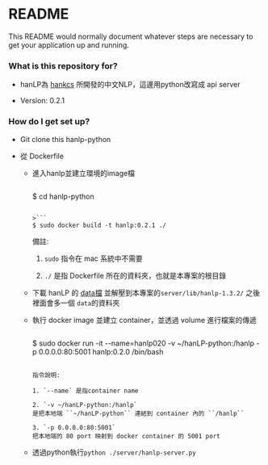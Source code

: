 # README #

This README would normally document whatever steps are necessary to get your application up and running.

### What is this repository for? ###

* hanLP為 [hankcs](https://github.com/hankcs/HanLP) 所開發的中文NLP，這邊用python改寫成 api server 

* Version: 0.2.1


### How do I get set up? ###

* Git clone this hanlp-python

* 從 Dockerfile

  + 進入hanlp並建立環境的image檔
    
    >```
    $ cd hanlp-python
    ```

    >```
    $ sudo docker build -t hanlp:0.2.1 ./
    ```
    
    備註:

    1. `sudo` 指令在 mac 系統中不需要

    2. `./` 是指 Dockerfile 所在的資料夾，也就是本專案的根目錄 
  
  + 下載 hanLP 的 [data檔](https://drive.google.com/open?id=0B3fyfPWHm1TcYVZfaXR0MjNPZU0) 並解壓到本專案的`server/lib/hanlp-1.3.2/` 之後裡面會多一個 ``data``的資料夾

  + 執行 docker image 並建立 container，並透過 volume 進行檔案的傳遞
    
    >```
    $ sudo docker run -it --name=hanlp020 -v ~/hanLP-python:/hanlp -p 0.0.0.0:80:5001 hanlp:0.2.0 /bin/bash
    ```

    指令說明:

    1. `--name` 是指container name

    2. `-v ~/hanLP-python:/hanlp`   
    是把本地端 ``~/hanLP-python`` 連結到 container 內的 ``/hanlp``

    3. `-p 0.0.0.0:80:5001`
    把本地端的 80 port 映射到 docker container 的 5001 port

  + 透過python執行``python ./server/hanlp-server.py``